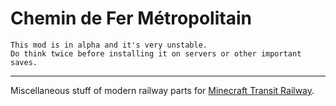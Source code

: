 # Chemin de Fer Métropolitain

````
This mod is in alpha and it's very unstable.
Do think twice before installing it on servers or other important saves.
````

---

Miscellaneous stuff of modern railway parts for [Minecraft Transit Railway](https://modrinth.com/mod/minecraft-transit-railway).
